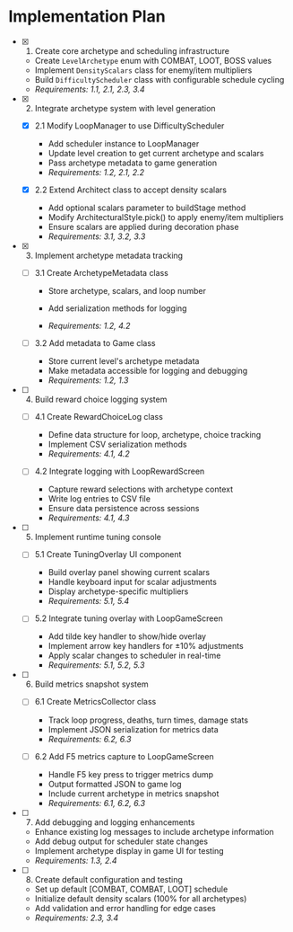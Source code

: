 # Implementation Plan

- [x] 1. Create core archetype and scheduling infrastructure





  - Create `LevelArchetype` enum with COMBAT, LOOT, BOSS values
  - Implement `DensityScalars` class for enemy/item multipliers
  - Build `DifficultyScheduler` class with configurable schedule cycling
  - _Requirements: 1.1, 2.1, 2.3, 3.4_

- [x] 2. Integrate archetype system with level generation





  - [x] 2.1 Modify LoopManager to use DifficultyScheduler


    - Add scheduler instance to LoopManager
    - Update level creation to get current archetype and scalars
    - Pass archetype metadata to game generation
    - _Requirements: 1.2, 2.1, 2.2_



  - [x] 2.2 Extend Architect class to accept density scalars





    - Add optional scalars parameter to buildStage method
    - Modify ArchitecturalStyle.pick() to apply enemy/item multipliers
    - Ensure scalars are applied during decoration phase
    - _Requirements: 3.1, 3.2, 3.3_

- [x] 3. Implement archetype metadata tracking







  - [ ] 3.1 Create ArchetypeMetadata class
    - Store archetype, scalars, and loop number
    - Add serialization methods for logging


    - _Requirements: 1.2, 4.2_

  - [ ] 3.2 Add metadata to Game class
    - Store current level's archetype metadata
    - Make metadata accessible for logging and debugging
    - _Requirements: 1.2, 1.3_

- [ ] 4. Build reward choice logging system
  - [ ] 4.1 Create RewardChoiceLog class
    - Define data structure for loop, archetype, choice tracking
    - Implement CSV serialization methods
    - _Requirements: 4.1, 4.2_

  - [ ] 4.2 Integrate logging with LoopRewardScreen
    - Capture reward selections with archetype context
    - Write log entries to CSV file
    - Ensure data persistence across sessions
    - _Requirements: 4.1, 4.3_

- [ ] 5. Implement runtime tuning console
  - [ ] 5.1 Create TuningOverlay UI component
    - Build overlay panel showing current scalars
    - Handle keyboard input for scalar adjustments
    - Display archetype-specific multipliers
    - _Requirements: 5.1, 5.4_

  - [ ] 5.2 Integrate tuning overlay with LoopGameScreen
    - Add tilde key handler to show/hide overlay
    - Implement arrow key handlers for ±10% adjustments
    - Apply scalar changes to scheduler in real-time
    - _Requirements: 5.1, 5.2, 5.3_

- [ ] 6. Build metrics snapshot system
  - [ ] 6.1 Create MetricsCollector class
    - Track loop progress, deaths, turn times, damage stats
    - Implement JSON serialization for metrics data
    - _Requirements: 6.2, 6.3_

  - [ ] 6.2 Add F5 metrics capture to LoopGameScreen
    - Handle F5 key press to trigger metrics dump
    - Output formatted JSON to game log
    - Include current archetype in metrics snapshot
    - _Requirements: 6.1, 6.2, 6.3_

- [ ] 7. Add debugging and logging enhancements
  - Enhance existing log messages to include archetype information
  - Add debug output for scheduler state changes
  - Implement archetype display in game UI for testing
  - _Requirements: 1.3, 2.4_

- [ ] 8. Create default configuration and testing
  - Set up default [COMBAT, COMBAT, LOOT] schedule
  - Initialize default density scalars (100% for all archetypes)
  - Add validation and error handling for edge cases
  - _Requirements: 2.3, 3.4_
